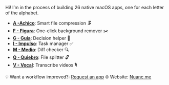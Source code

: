 Hi! I’m in the process of building 26 native macOS apps, one for each letter of the alphabet.

- [**A -Achico**](https://github.com/nuance-dev/achico): Smart file compression 🗜️  
- [**F - Figura**](https://github.com/nuance-dev/figura): One-click background remover ✂️
- [**G - Guía**](https://github.com/nuance-dev/guia): Decision helper 🤔
- [**I - Impulso**](https://github.com/nuance-dev/impulso): Task manager ✅  
- [**M - Medio**](https://github.com/nuance-dev/medio): Diff checker 🔍  
- [**Q - Quiebro**](https://github.com/nuance-dev/quiebro): File splitter 🔓  
- [**V - Vocal**](https://github.com/nuance-dev/vocal): Transcribe videos 🎙️

💡 Want a workflow improved?: [Request an app](https://github.com/nuance-dev/nuance/discussions/categories/ideas)
🌐 Website: [Nuanc.me](https://nuanc.me)
